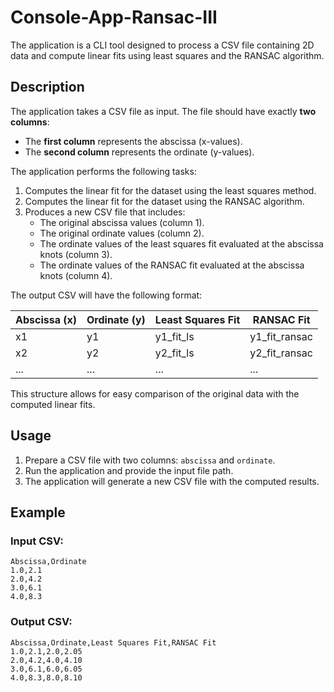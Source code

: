 # Console-App-Ransac-III

The application is a CLI tool designed to process a CSV file containing 2D data and compute linear fits using least squares and the RANSAC algorithm.

## Description

The application takes a CSV file as input. The file should have exactly **two columns**:

- The **first column** represents the abscissa (x-values).
- The **second column** represents the ordinate (y-values).

The application performs the following tasks:

1. Computes the linear fit for the dataset using the least squares method.
2. Computes the linear fit for the dataset using the RANSAC algorithm.
3. Produces a new CSV file that includes:
   - The original abscissa values (column 1).
   - The original ordinate values (column 2).
   - The ordinate values of the least squares fit evaluated at the abscissa knots (column 3).
   - The ordinate values of the RANSAC fit evaluated at the abscissa knots (column 4).

The output CSV will have the following format:

| Abscissa (x) | Ordinate (y) | Least Squares Fit | RANSAC Fit |
|--------------|--------------|-------------------|------------|
| x1           | y1           | y1_fit_ls         | y1_fit_ransac |
| x2           | y2           | y2_fit_ls         | y2_fit_ransac |
| ...          | ...          | ...               | ...          |

This structure allows for easy comparison of the original data with the computed linear fits.

## Usage

1. Prepare a CSV file with two columns: `abscissa` and `ordinate`.
2. Run the application and provide the input file path.
3. The application will generate a new CSV file with the computed results.

## Example

### Input CSV:
```
Abscissa,Ordinate
1.0,2.1
2.0,4.2
3.0,6.1
4.0,8.3
```

### Output CSV:
```
Abscissa,Ordinate,Least Squares Fit,RANSAC Fit
1.0,2.1,2.0,2.05
2.0,4.2,4.0,4.10
3.0,6.1,6.0,6.05
4.0,8.3,8.0,8.10 